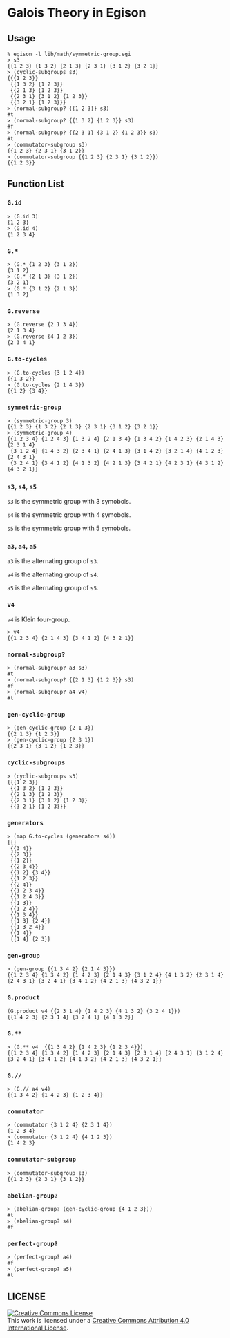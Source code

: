 # Galois Theory in Egison

## Usage

```
% egison -l lib/math/symmetric-group.egi
> s3
{{1 2 3} {1 3 2} {2 1 3} {2 3 1} {3 1 2} {3 2 1}}
> (cyclic-subgroups s3)
{{{1 2 3}}
 {{1 3 2} {1 2 3}}
 {{2 1 3} {1 2 3}}
 {{2 3 1} {3 1 2} {1 2 3}}
 {{3 2 1} {1 2 3}}}
> (normal-subgroup? {{1 2 3}} s3)
#t
> (normal-subgroup? {{1 3 2} {1 2 3}} s3)
#f
> (normal-subgroup? {{2 3 1} {3 1 2} {1 2 3}} s3)
#t
> (commutator-subgroup s3)
{{1 2 3} {2 3 1} {3 1 2}}
> (commutator-subgroup {{1 2 3} {2 3 1} {3 1 2}})
{{1 2 3}}
```

## Function List

### `G.id`

```
> (G.id 3)
{1 2 3}
> (G.id 4)
{1 2 3 4}
```

### `G.*`

```
> (G.* {1 2 3} {3 1 2})
{3 1 2}
> (G.* {2 1 3} {3 1 2})
{3 2 1}
> (G.* {3 1 2} {2 1 3})
{1 3 2}
```

### `G.reverse`

```
> (G.reverse {2 1 3 4})
{2 1 3 4}
> (G.reverse {4 1 2 3})
{2 3 4 1}
```

### `G.to-cycles`

```
> (G.to-cycles {3 1 2 4})
{{1 3 2}}
> (G.to-cycles {2 1 4 3})
{{1 2} {3 4}}
```

### `symmetric-group`

```
> (symmetric-group 3)
{{1 2 3} {1 3 2} {2 1 3} {2 3 1} {3 1 2} {3 2 1}}
> (symmetric-group 4)
{{1 2 3 4} {1 2 4 3} {1 3 2 4} {2 1 3 4} {1 3 4 2} {1 4 2 3} {2 1 4 3} {2 3 1 4}
 {3 1 2 4} {1 4 3 2} {2 3 4 1} {2 4 1 3} {3 1 4 2} {3 2 1 4} {4 1 2 3} {2 4 3 1}
 {3 2 4 1} {3 4 1 2} {4 1 3 2} {4 2 1 3} {3 4 2 1} {4 2 3 1} {4 3 1 2} {4 3 2 1}}
```

### `s3`, `s4`, `s5`

`s3` is the symmetric group with 3 symobols.

`s4` is the symmetric group with 4 symobols.

`s5` is the symmetric group with 5 symobols.

### `a3`, `a4`, `a5`

`a3` is the alternating group of `s3`.

`a4` is the alternating group of `s4`.

`a5` is the alternating group of `s5`.

### `v4`

`v4` is Klein four-group.

```
> v4
{{1 2 3 4} {2 1 4 3} {3 4 1 2} {4 3 2 1}}
```

### `normal-subgroup?`

```
> (normal-subgroup? a3 s3)
#t
> (normal-subgroup? {{2 1 3} {1 2 3}} s3)
#f
> (normal-subgroup? a4 v4)
#t
```

### `gen-cyclic-group`

```
> (gen-cyclic-group {2 1 3})
{{2 1 3} {1 2 3}}
> (gen-cyclic-group {2 3 1})
{{2 3 1} {3 1 2} {1 2 3}}
```

### `cyclic-subgroups`

```
> (cyclic-subgroups s3)
{{{1 2 3}}
 {{1 3 2} {1 2 3}}
 {{2 1 3} {1 2 3}}
 {{2 3 1} {3 1 2} {1 2 3}}
 {{3 2 1} {1 2 3}}}
```

### `generators`

```
> (map G.to-cycles (generators s4))
{{}
 {{3 4}}
 {{2 3}}
 {{1 2}}
 {{2 3 4}}
 {{1 2} {3 4}}
 {{1 2 3}}
 {{2 4}}
 {{1 2 3 4}}
 {{1 2 4 3}}
 {{1 3}}
 {{1 2 4}}
 {{1 3 4}}
 {{1 3} {2 4}}
 {{1 3 2 4}}
 {{1 4}}
 {{1 4} {2 3}}
```

### `gen-group`

```
> (gen-group {{1 3 4 2} {2 1 4 3}})
{{1 2 3 4} {1 3 4 2} {1 4 2 3} {2 1 4 3} {3 1 2 4} {4 1 3 2} {2 3 1 4} {2 4 3 1} {3 2 4 1} {3 4 1 2} {4 2 1 3} {4 3 2 1}}
```

### `G.product`

```
(G.product v4 {{2 3 1 4} {1 4 2 3} {4 1 3 2} {3 2 4 1}})
{{1 4 2 3} {2 3 1 4} {3 2 4 1} {4 1 3 2}}
```

### `G.**`

```
> (G.** v4  {{1 3 4 2} {1 4 2 3} {1 2 3 4}})
{{1 2 3 4} {1 3 4 2} {1 4 2 3} {2 1 4 3} {2 3 1 4} {2 4 3 1} {3 1 2 4} {3 2 4 1} {3 4 1 2} {4 1 3 2} {4 2 1 3} {4 3 2 1}}
```

### `G.//`

```
> (G.// a4 v4)
{{1 3 4 2} {1 4 2 3} {1 2 3 4}}
```

### `commutator`

```
> (commutator {3 1 2 4} {2 3 1 4})
{1 2 3 4}
> (commutator {3 1 2 4} {4 1 2 3})
{1 4 2 3}
```

### `commutator-subgroup`

```
> (commutator-subgroup s3)
{{1 2 3} {2 3 1} {3 1 2}}
```

### `abelian-group?`

```
> (abelian-group? (gen-cyclic-group {4 1 2 3}))
#t
> (abelian-group? s4)
#f
```

### `perfect-group?`

```
> (perfect-group? a4)
#f
> (perfect-group? a5)
#t
```

## LICENSE

<a rel="license" href="http://creativecommons.org/licenses/by/4.0/"><img alt="Creative Commons License" style="border-width:0" src="https://i.creativecommons.org/l/by/4.0/88x31.png" /></a><br />This work is licensed under a <a rel="license" href="http://creativecommons.org/licenses/by/4.0/">Creative Commons Attribution 4.0 International License</a>.
